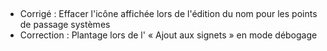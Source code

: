 ##

- Corrigé : Effacer l'icône affichée lors de l'édition du nom pour les points de passage systèmes
- Correction : Plantage lors de l' « Ajout aux signets » en mode débogage

